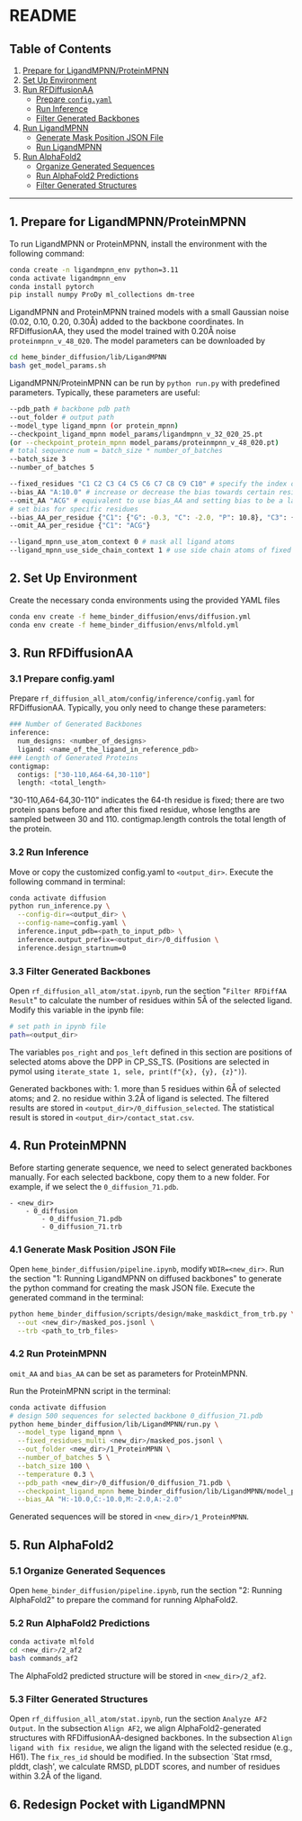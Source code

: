 # README

## Table of Contents

1. [Prepare for LigandMPNN/ProteinMPNN](#1-prepare-for-ligandmpnn/proteinmpnn)
2. [Set Up Environment](#2-set-up-environment)
3. [Run RFDiffusionAA](#3-run-rfdiffusionaa)
   - [Prepare `config.yaml`](#31-prepare-configyaml)
   - [Run Inference](#32-run-inference)
   - [Filter Generated Backbones](#33-filter-generated-backbones)
4. [Run LigandMPNN](#4-run-ligandmpnn)
   - [Generate Mask Position JSON File](#41-generate-mask-position-json-file)
   - [Run LigandMPNN](#42-run-ligandmpnn)
5. [Run AlphaFold2](#5-run-alphafold2)
   - [Organize Generated Sequences](#51-organize-generated-sequences)
   - [Run AlphaFold2 Predictions](#52-run-alphafold2-predictions)
   - [Filter Generated Structures](#53-filter-generated-structures)

---

## 1. Prepare for LigandMPNN/ProteinMPNN

To run LigandMPNN or ProteinMPNN, install the environment with the following command:

```bash
conda create -n ligandmpnn_env python=3.11
conda activate ligandmpnn_env
conda install pytorch
pip install numpy ProDy ml_collections dm-tree
```

LigandMPNN and ProteinMPNN trained models with a small Gaussian noise (0.02, 0.10, 0.20, 0.30Å) added to the backbone coordinates. In RFDiffusionAA, they used the model trained with 0.20Å noise `proteinmpnn_v_48_020`. The model parameters can be downloaded by

```bash
cd heme_binder_diffusion/lib/LigandMPNN
bash get_model_params.sh
```

LigandMPNN/ProteinMPNN can be run by `python run.py` with predefined parameters. Typically, these parameters are useful:

```bash
--pdb_path # backbone pdb path
--out_folder # output path
--model_type ligand_mpnn (or protein_mpnn)
--checkpoint_ligand_mpnn model_params/ligandmpnn_v_32_020_25.pt
(or --checkpoint_protein_mpnn model_params/proteinmpnn_v_48_020.pt)
# total sequence num = batch_size * number_of_batches
--batch_size 3 
--number_of_batches 5

--fixed_residues "C1 C2 C3 C4 C5 C6 C7 C8 C9 C10" # specify the index of chain and residue whose sequence is fixed
--bias_AA "A:10.0" # increase or decrease the bias towards certain residue types
--omit_AA "ACG" # equivalent to use bias_AA and setting bias to be a large negative number
# set bias for specific residues
--bias_AA_per_residue {"C1": {"G": -0.3, "C": -2.0, "P": 10.8}, "C3": {"P": 10.0}}
--omit_AA_per_residue {"C1": "ACG"}

--ligand_mpnn_use_atom_context 0 # mask all ligand atoms
--ligand_mpnn_use_side_chain_context 1 # use side chain atoms of fixed residues as additional ligand atoms
```

## 2. Set Up Environment

Create the necessary conda environments using the provided YAML files

```bash
conda env create -f heme_binder_diffusion/envs/diffusion.yml
conda env create -f heme_binder_diffusion/envs/mlfold.yml
```

## 3. Run RFDiffusionAA

### 3.1 Prepare config.yaml

Prepare `rf_diffusion_all_atom/config/inference/config.yaml` for RFDiffusionAA.
Typically, you only need to change these parameters:

```bash
### Number of Generated Backbones
inference:
  num_designs: <number_of_designs>
  ligand: <name_of_the_ligand_in_reference_pdb>
### Length of Generated Proteins
contigmap:
  contigs: ["30-110,A64-64,30-110"]
  length: <total_length>
```

"30-110,A64-64,30-110" indicates the 64-th residue is fixed; there are two protein spans before and after this fixed residue, whose lengths are sampled between 30 and 110.
contigmap.length controls the total length of the protein.

### 3.2 Run Inference

Move or copy the customized config.yaml to `<output_dir>`.
Execute the following command in terminal:

```bash
conda activate diffusion
python run_inference.py \
  --config-dir=<output_dir> \
  --config-name=config.yaml \
  inference.input_pdb=<path_to_input_pdb> \
  inference.output_prefix=<output_dir>/0_diffusion \
  inference.design_startnum=0
```

### 3.3 Filter Generated Backbones

Open `rf_diffusion_all_atom/stat.ipynb`, run the section "`Filter RFDiffAA Result`" to calculate the number of residues within 5Å of the selected ligand. Modify this variable in the ipynb file:

```bash
# set path in ipynb file
path=<output_dir>
```

The variables `pos_right` and `pos_left` defined in this section are positions of selected atoms above the DPP in CP_SS_TS. (Positions are selected in pymol using ```iterate_state 1, sele, print(f"{x}, {y}, {z}")```).

Generated backbones with: 1. more than 5 residues within 6Å of selected atoms; and 2. no residue within 3.2Å of ligand is selected. The filtered results are stored in `<output_dir>/0_diffusion_selected`. The statistical result is stored in `<output_dir>/contact_stat.csv`.

## 4. Run ProteinMPNN

Before starting generate sequence, we need to select generated backbones manually. For each selected backbone, copy them to a new folder. For example, if we select the `0_diffusion_71.pdb`.

```
- <new_dir>
	- 0_diffusion
		- 0_diffusion_71.pdb
		- 0_diffusion_71.trb
```

### 4.1 Generate Mask Position JSON File

Open `heme_binder_diffusion/pipeline.ipynb`, modify `WDIR=<new_dir>`. Run the section "1: Running LigandMPNN on diffused backbones" to generate the python command for creating the mask JSON file.
Execute the generated command in the terminal:

```bash
python heme_binder_diffusion/scripts/design/make_maskdict_from_trb.py \
  --out <new_dir>/masked_pos.jsonl \
  --trb <path_to_trb_files>
```

### 4.2 Run ProteinMPNN

`omit_AA` and `bias_AA` can be set as parameters for ProteinMPNN.

Run the ProteinMPNN script in the terminal:

```bash
conda activate diffusion
# design 500 sequences for selected backbone 0_diffusion_71.pdb
python heme_binder_diffusion/lib/LigandMPNN/run.py \
  --model_type ligand_mpnn \
  --fixed_residues_multi <new_dir>/masked_pos.jsonl \
  --out_folder <new_dir>/1_ProteinMPNN \
  --number_of_batches 5 \
  --batch_size 100 \
  --temperature 0.3 \
  --pdb_path <new_dir>/0_diffusion/0_diffusion_71.pdb \
  --checkpoint_ligand_mpnn heme_binder_diffusion/lib/LigandMPNN/model_params/ligandmpnn_v_32_020_25.pt \
  --bias_AA "H:-10.0,C:-10.0,M:-2.0,A:-2.0"
```

Generated sequences will be stored in `<new_dir>/1_ProteinMPNN`.

## 5. Run AlphaFold2

### 5.1 Organize Generated Sequences

Open `heme_binder_diffusion/pipeline.ipynb`, run the section "2: Running AlphaFold2" to prepare the command for running AlphaFold2.

### 5.2 Run AlphaFold2 Predictions

```bash
conda activate mlfold
cd <new_dir>/2_af2
bash commands_af2
```

The AlphaFold2 predicted structure will be stored in `<new_dir>/2_af2`.

### 5.3 Filter Generated Structures

Open `rf_diffusion_all_atom/stat.ipynb`, run the section `Analyze AF2 Output`.
In the subsection `Align AF2`, we align AlphaFold2-generated structures with RFDiffusionAA-designed backbones.
In the subsection `Align ligand with fix residue`, we align the ligand with the selected residue (e.g., H61). The `fix_res_id` should be modified.
In the subsection `Stat rmsd, plddt, clash', we calculate RMSD, pLDDT scores, and number of residues within 3.2Å of the ligand.

## 6. Redesign Pocket with LigandMPNN

